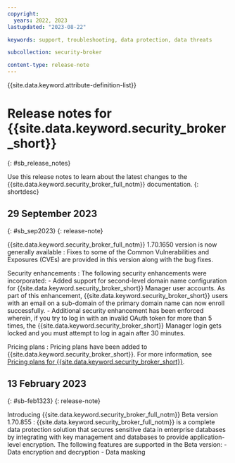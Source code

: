 ```yaml
---
copyright:
  years: 2022, 2023
lastupdated: "2023-08-22"

keywords: support, troubleshooting, data protection, data threats

subcollection: security-broker

content-type: release-note
---
```


{{site.data.keyword.attribute-definition-list}}

# Release notes for {{site.data.keyword.security_broker_short}}
{: #sb_release_notes}

Use this release notes to learn about the latest changes to the {{site.data.keyword.security_broker_full_notm}} documentation.
{: shortdesc}

## 29 September 2023
{: #sb_sep2023}
{: release-note}

{{site.data.keyword.security_broker_full_notm}} 1.70.1650 version is now generally available
:   Fixes to some of the Common Vulnerabilities and Exposures (CVEs) are provided in this version along with the bug fixes.

Security enhancements
:   The following security enhancements were incorporated:
      - Added support for second-level domain name configuration for {{site.data.keyword.security_broker_short}} Manager user accounts. As part of this enhancement, {{site.data.keyword.security_broker_short}} users with an email on a sub-domain of the primary domain name can now enroll successfully.
      - Additional security enhancement has been enforced wherein, if you try to log in with an invalid OAuth token for more than 5 times, the {{site.data.keyword.security_broker_short}} Manager login gets locked and you must attempt to log in again after 30 minutes.

Pricing plans
:   Pricing plans have been added to {{site.data.keyword.security_broker_short}}. For more information, see [Pricing plans for {{site.data.keyword.security_broker_short}}](/docs/security-broker?topic=security-broker-sb_pricing).

## 13 February 2023
{: #sb-feb1323}
{: release-note}

Introducing {{site.data.keyword.security_broker_full_notm}} Beta version 1.70.855
:   {{site.data.keyword.security_broker_full_notm}} is a complete data protection solution that secures sensitive data in enterprise databases by integrating with key management and databases to provide application-level encryption. The following features are supported in the Beta version:
    - Data encryption and decryption
    - Data masking

